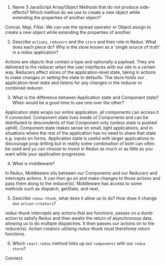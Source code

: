 1.  Name 3 JavaScript Array/Object Methods that do not produce side-effects? Which method do we use to create a new object while extending the properties of another object?

Concat, Map, Filter. We can use the spread operator or Object.assign to create a new object  while extending the properties of another.

2.  Describe `actions`, `reducers` and the `store` and their role in Redux. What does each piece do? Why is the store known as a 'single source of truth' in a redux application?

Actions are objects that contain a type and optionally a payload. They are delivered to the reducer when the user interfaces with our site in a certain way. Reducers affect slices of the application-level state, taking in actions to make changes or setting the state to defaults. The store holds our application-level state and listens for any changes in the  reducer or combined reducer.

3.  What is the difference between Application state and Component state? When would be a good time to use one over the other?

Application state wraps our entire application, all components can access it if connected. Component state lives inside of Components and can be distributed to descendents of that Component only (unless state is pushed uphill). Component state makes sense on small, light applications, and in situations where the rest of the  application has no need to share that state e.g. inputs on forms. Application state is useful with larger applications to discourage prop drilling but in reality some combination of both can often be used and yu can choose to invest in  Redux as much or as little as you want while your application progresses.

4.  What is middleware?

In Redux, Middleware sits between our Components and our Reducers and intercepts actions. It can then go on and make changes to those actions and pass them along to the reducer(s). Middleware has access to some methods such as dispatch, getState, and next. 

5.  Describe `redux-thunk`, what does it allow us to do? How does it change our `action-creators`?

redux-thunk intercepts any actions that are functions, passes on a dumb action to satisfy Redux and then awaits the return of asynchronous data, allowing us to do multiple dispatches. It then passes our actions on to the reducer(s). Action creators utilising redux-thunk must thereforee return functions.

6.  Which `react-redux` method links up our `components` with our `redux store`?

Connect.
